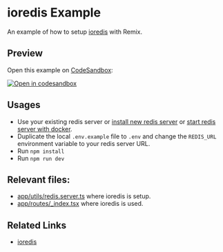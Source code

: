 # ioredis Example

An example of how to setup [ioredis](https://github.com/luin/ioredis) with Remix.

## Preview

Open this example on [CodeSandbox](https://codesandbox.com):

[![Open in codesandbox](https://codesandbox.io/static/img/play-codesandbox.svg)](https://codesandbox.io/s/github/remix-run/examples/tree/main/ioredis)

## Usages

- Use your existing redis server or [install new redis server](https://redis.io/topics/quickstart) or [start redis server with docker](https://hub.docker.com/_/redis).
- Duplicate the local `.env.example` file to `.env` and change the `REDIS_URL` environment variable to your redis server URL.
- Run `npm install`
- Run `npm run dev`

## Relevant files:

- [app/utils/redis.server.ts](./app/utils/redis.server.ts) where ioredis is setup.
- [app/routes/\_index.tsx](./app/routes/_index.tsx) where ioredis is used.

## Related Links

- [ioredis](https://github.com/luin/ioredis)
